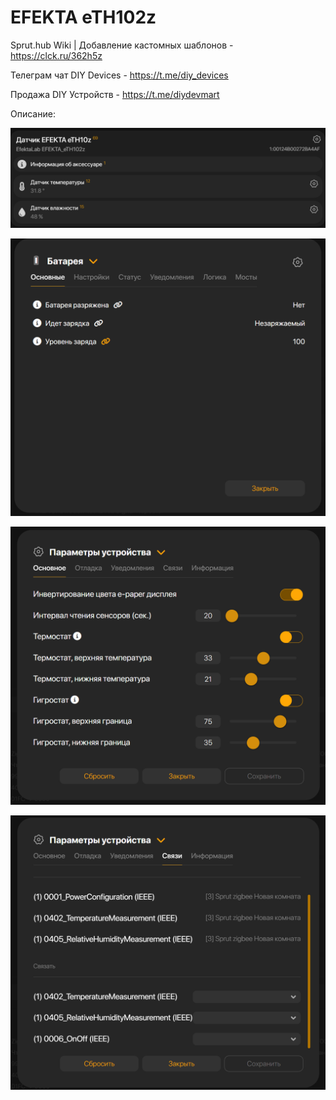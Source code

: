 # EFEKTA eTH102z

Sprut.hub Wiki | Добавление кастомных шаблонов - https://clck.ru/362h5z

Телеграм чат DIY Devices - https://t.me/diy_devices

Продажа DIY Устройств - https://t.me/diydevmart

Описание: 

![EFEKTA eTH102z](https://raw.githubusercontent.com/smartboxchannel/EFEKTA-eTH102z/main/SprutHub%20Template/Images/1.png) 

![EFEKTA eTH102z](https://raw.githubusercontent.com/smartboxchannel/EFEKTA-eTH102z/main/SprutHub%20Template/Images/2.png) 

![EFEKTA eTH102z](https://raw.githubusercontent.com/smartboxchannel/EFEKTA-eTH102z/main/SprutHub%20Template/Images/3.png) 

![EFEKTA eTH102z](https://raw.githubusercontent.com/smartboxchannel/EFEKTA-eTH102z/main/SprutHub%20Template/Images/4.png) 
